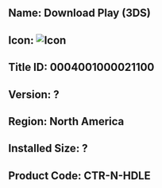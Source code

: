 ## Name: Download Play (3DS)

## Icon: ![Icon](https://github.com/GrewdonGaming21/3DS-Titles-Database/blob/main/Download%20Play/Description/home%20icon.jpg?raw=true)

## Title ID: 0004001000021100

## Version: ?

## Region: North America

## Installed Size: ?

## Product Code: CTR-N-HDLE
